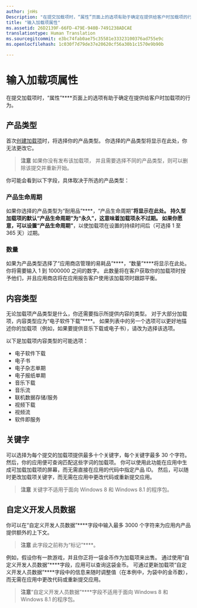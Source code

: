 ```yaml
---
author: jnHs
Description: "在提交加载项时，“属性”页面上的选项有助于确定在提供给客户时加载项的行为。"
title: "输入加载项属性"
ms.assetid: 26D2139F-66FD-479E-940B-7491238ADCAE
translationtype: Human Translation
ms.sourcegitcommit: e3bc74fab0ae75c35581e33323100376ad755e9c
ms.openlocfilehash: 1c030f7d79de37e20620cf56a30b1c1570e9b90b

---
```


# 输入加载项属性


在提交加载项时，“属性”****页面上的选项有助于确定在提供给客户时加载项的行为。

## 产品类型

首次[创建加载项](set-your-add-on-product-id.md)时，将选择你的产品类型。 你选择的产品类型将显示在此处，你无法更改它。

> **注意** 如果你没有发布该加载项， 并且需要选择不同的产品类型，则可以删除该提交并重新开始。 

你可能会看到以下字段，具体取决于所选的产品类型：

### 产品生命周期
如果你选择的产品类型为“耐用品”****，“产品生命周期”****将显示在此处。 持久型加载项的默认“产品生命周期”****为“永久”****，这意味着加载项永不过期。 如果你愿意，可以设置“产品生命周期”****，以使加载项在设置的持续时间后（可选择 1 至 365 天）过期。 

### 数量
如果为产品类型选择了“应用商店管理的易耗品”****，“数量”****将显示在此处。 你将需要输入 1 到 1000000 之间的数字。 此数量将在客户获取你的加载项时授予他们，并且应用商店将在应用报告客户使用该加载项时跟踪平衡。

## 内容类型

无论加载项产品类型是什么，你还需要指示所提供内容的类型。 对于大部分加载项，内容类型应为“电子软件下载”****。 如果列表中的另一个选项可以更好地描述你的加载项（例如，如果要提供音乐下载或电子书），请改为选择该选项。 

以下是加载项内容类型的可能选项：

-   电子软件下载
-   电子书
-   电子杂志单期
-   电子报纸单期
-   音乐下载
-   音乐流
-   联机数据存储/服务
-   视频下载
-   视频流
-   软件即服务

## 关键字

可以选择为每个提交的加载项提供最多十个关键字，每个关键字最多 30 个字符。 然后，你的应用便可查询匹配这些字词的加载项。 你可以使用此功能在应用中生成可加载加载项的屏幕，而无需直接在应用的代码中指定产品 ID。 然后，可以随时更改加载项关键字，而无需在应用中更改代码或重新提交应用。

> **注意** 关键字不适用于面向 Windows 8 和 Windows 8.1 的程序包。

## 自定义开发人员数据

你可以在“自定义开发人员数据”****字段中输入最多 3000 个字符来为应用内产品提供额外的上下文。

> **注意** 此字段之前称为“标记”****。

例如，假设你有一款游戏，并且你正将一袋金币作为加载项来出售。 通过使用“自定义开发人员数据”****字段，应用可以查询这袋金币。 可通过更新加载项“自定义开发人员数据”****字段中的信息来随时调整值（在本例中，为袋中的金币数），而无需在应用中更改代码或重新提交应用。

> **注意**“自定义开发人员数据”****字段不适用于面向 Windows 8 和 Windows 8.1 的程序包。

 

 

 







<!--HONumber=Aug16_HO5-->


